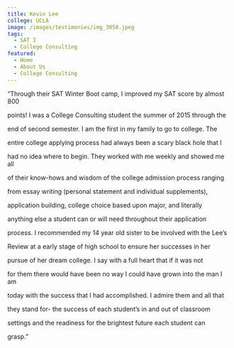 ```yaml
---
title: Kevin Lee
college: UCLA
image: /images/testimonies/img_3058.jpeg
tags:
  - SAT I
  - College Consulting
featured:
  - Home
  - About Us
  - College Consulting
---
```

“Through their SAT Winter Boot camp, I improved my SAT score by almost 800

points! I was a College Consulting student the summer of 2015 through the

end of second semester. I am the first in my family to go to college. The

entire college applying process had always been a scary black hole that I

had no idea where to begin. They worked with me weekly and showed me all

of their know-hows and wisdom of the college admission process ranging

from essay writing (personal statement and individual supplements),

application building, college choice based upon major, and literally

anything else a student can or will need throughout their application

process. I recommended my 14 year old sister to be involved with the Lee’s

Review at a early stage of high school to ensure her successes in her

pursue of her dream college. I say with a full heart that if it was not

for them there would have been no way I could have grown into the man I am

today with the success that I had accomplished. I admire them and all that

they stand for- the success of each student’s in and out of classroom

settings and the readiness for the brightest future each student can

grasp.”